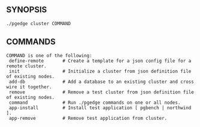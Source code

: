 ## SYNOPSIS
    ./pgedge cluster COMMAND
 
## COMMANDS
    COMMAND is one of the following:
     define-remote       # Create a template for a json config file for a remote cluster.
     init                # Initialize a cluster from json definition file of existing nodes.
     add-db              # Add a database to an existing cluster and cross wire it together.
     remove              # Remove a test cluster from json definition file of existing nodes.
     command             # Run ./pgedge commands on one or all nodes.
     app-install         # Install test application [ pgbench | northwind ].
     app-remove          # Remove test application from cluster.
